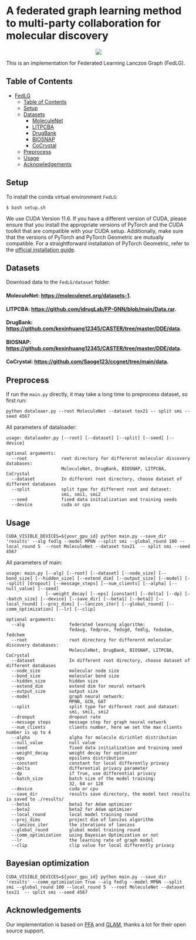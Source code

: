 # A federated graph learning method to multi-party collaboration for molecular discovery
<p align="center">
  <img src="img/Fig. 1.png" /> 
</p>
This is an implementation for Federated Learning Lanczos Graph (FedLG).



## Table of Contents

- [FedLG](#fedlg)
  - [Table of Contents](#table-of-contents)
  - [Setup](#setup)
  - [Datasets](#datasets)
    - [MoleculeNet](#moleculenet-httpsmoleculenetorgdatasets-1)
    - [LITPCBA](#litpcba-httpsgithubcomidruglabfp-gnnblobmaindatarar)
    - [DrugBank](#drugbank-httpsgithubcomkexinhuang12345castertreemasterddedata)
    - [BIOSNAP](#biosnap-httpsgithubcomkexinhuang12345castertreemasterddedata)
    - [CoCrystal](#cocrystal-httpsgithubcomsaoge123ccgnettreemaindata)
  - [Preprocess](#preprocess)
  - [Usage](#usage)
  - [Acknowledgements](#acknowledgements)



## Setup

To install the conda virtual environment `FedLG`:
```shell script
$ bash setup.sh
```
We use CUDA Version 11.6. If you have a different version of CUDA, please ensure that you install the appropriate versions of PyTorch and the CUDA toolkit that are compatible with your CUDA setup. Additionally, make sure that the versions of PyTorch and PyTorch Geometric are mutually compatible. For a straightforward installation of PyTorch Geometric, refer to the [official installation guide](https://pytorch-geometric.readthedocs.io/en/latest/notes/installation.html#).

## Datasets
Download data to the `FedLG/dataset` folder.

#### MoleculeNet: https://moleculenet.org/datasets-1.

#### LITPCBA: https://github.com/idrugLab/FP-GNN/blob/main/Data.rar.

#### DrugBank: https://github.com/kexinhuang12345/CASTER/tree/master/DDE/data.

#### BIOSNAP: https://github.com/kexinhuang12345/CASTER/tree/master/DDE/data.

#### CoCrystal: https://github.com/Saoge123/ccgnet/tree/main/data.

## Preprocess
If run the `main.py` directly, it may take a long time to preprocess dataset, so first run:
```shell script
python dataloaer.py --root MoleculeNet --dataset tox21 -- split smi --seed 4567
```
All parameters of dataloader:
```
usage: dataloader.py [--root] [--dataset] [--split] [--seed] [--device]

optional arguments:
  --root             root directory for differernt molecular discovery databases: 
                     MoleculeNet, DrugBank, BIOSNAP, LITPCBA, CoCrystal
  --dataset          In different root directory, choose dataset of different databases
  --split            split type for different root and dataset:
                     smi, smi1, smi2
  --seed             fixed data initialization and training seeds
  --device           cuda or cpu
```

## Usage
```shell script
CUDA_VISIBLE_DEVICES=${your_gpu_id} python main.py --save_dir 'results' --alg fedlg --model MPNN --split smi --global_round 100 --local_round 5  --root MoleculeNet --dataset tox21  -- split smi --seed 4567 
```
All parameters of main:
```
usage: main.py [--alg] [--root] [--dataset] [--node_size] [--bond_size] [--hidden_size] [--extend_dim] [--output_size] [--model] [--split] [dropout] [--message_steps] [--num_clients] [--alpha] [--null_value] [--seed] 
               [--weight_decay] [--eps] [constant] [--delta] [--dp] [--batch_size] [--device] [--save_dir] [--beta1] [--beta2] [--local_round] [--proj_dims] [--lanczos_iter] [--global_round] [--comm_optimization] [--lr] [--clip]

optional arguments:
  --alg                 federated learning algorithm:
                        fedavg, fedprox, fedsgd, fedlg, fedadam, fedchem
  --root                root directory for differernt molecular discovery databases: 
                        MoleculeNet, DrugBank, BIOSNAP, LITPCBA, CoCrystal
  --dataset             In different root directory, choose dataset of different databases
  --node_size           molecular node size
  --bond_size           molecular bond size
  --hidden_size         hidden size
  --extend_dim          extend dim for neural network
  --output_size         output size
  --model               graph neural network:
                        MPNN, GCN, GAT
  --split               split type for different root and dataset:
                        smi, smi1, smi2
  --drooput             dropout rate
  --message steps       message step for graph neural network
  --num_clients         clients number, here we set the max clients number is up to 4
  --alpha               alpha for molecule dirichlet distribution
  --null_value          null value         
  --seed                fixed data initialization and training seed
  --weight_decay        weight decay for optimizer
  --eps                 epsilons distribution
  --constant            constant for local differently privacy
  --delta               differential privacy parameter
  --dp                  if True, use differential privacy
  --batch_size          batch size of the model training:
                        32, 64 or 128  
  --device              cuda or cpu
  --save_dir            results save directory, the model test results is saved to ./results/
  --beta1               beta1 for Adam optimizer
  --beta2               beta2 for Adam optimizer
  --local_round         local model training round
  --proj_dims           project dim of lanczos algorithm
  --lanczos_iter        the iterations of lanczos
  --global_round        global model training round
  --comm_optimization   using Bayesian Optimization or not
  --lr                  the learning rate of graph model
  --clip                clip value for local differently privacy
```

## Bayesian optimization
```shell script
CUDA_VISIBLE_DEVICES=${your_gpu_id} python main.py --save_dir 'results' --comm_optimization True --alg fedlg --model MPNN --split smi --global_round 100 --local_round 5  --root MoleculeNet --dataset tox21  -- split smi --seed 4567 
```

## Acknowledgements
Our implementation is based on [PFA](https://github.com/Turningl/PFA_pytorch) and [GLAM](https://github.com/yvquanli/GLAM), thanks a lot for their open source support.
